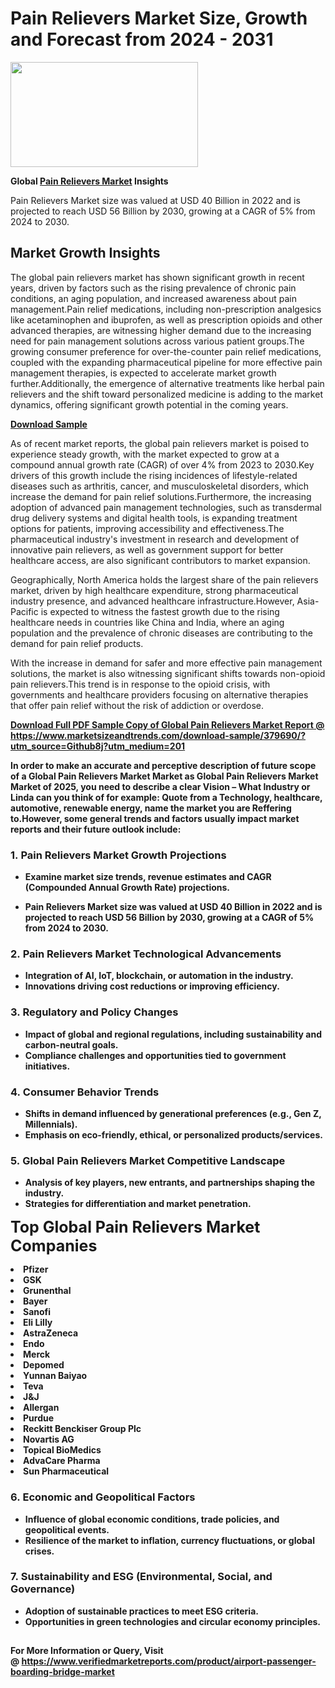 <H1>Pain Relievers Market Size, Growth and Forecast from 2024 - 2031</H1><img class="aligncenter size-medium wp-image-584254" src="https://thirdeyenews.in/wp-content/uploads/2024/09/Global-Market-Research-300x168.jpeg" alt="" width="300" height="168" /><p><strong>Global&nbsp;<a href="https://www.marketsizeandtrends.com/download-sample/379690/?utm_source=Github8j?utm_medium=201">Pain Relievers Market</a> Insights</strong></p><p>Pain Relievers Market size was valued at USD 40 Billion in 2022 and is projected to reach USD 56 Billion by 2030, growing at a CAGR of 5% from 2024 to 2030.</p><p><h2>Market Growth Insights</h2> <p>The global pain relievers market has shown significant growth in recent years, driven by factors such as the rising prevalence of chronic pain conditions, an aging population, and increased awareness about pain management.Pain relief medications, including non-prescription analgesics like acetaminophen and ibuprofen, as well as prescription opioids and other advanced therapies, are witnessing higher demand due to the increasing need for pain management solutions across various patient groups.The growing consumer preference for over-the-counter pain relief medications, coupled with the expanding pharmaceutical pipeline for more effective pain management therapies, is expected to accelerate market growth further.Additionally, the emergence of alternative treatments like herbal pain relievers and the shift toward personalized medicine is adding to the market dynamics, offering significant growth potential in the coming years.</p> <p><strong><a href="#">Download Sample</a></strong></p> <p>As of recent market reports, the global pain relievers market is poised to experience steady growth, with the market expected to grow at a compound annual growth rate (CAGR) of over 4% from 2023 to 2030.Key drivers of this growth include the rising incidences of lifestyle-related diseases such as arthritis, cancer, and musculoskeletal disorders, which increase the demand for pain relief solutions.Furthermore, the increasing adoption of advanced pain management technologies, such as transdermal drug delivery systems and digital health tools, is expanding treatment options for patients, improving accessibility and effectiveness.The pharmaceutical industry's investment in research and development of innovative pain relievers, as well as government support for better healthcare access, are also significant contributors to market expansion.</p> <p>Geographically, North America holds the largest share of the pain relievers market, driven by high healthcare expenditure, strong pharmaceutical industry presence, and advanced healthcare infrastructure.However, Asia-Pacific is expected to witness the fastest growth due to the rising healthcare needs in countries like China and India, where an aging population and the prevalence of chronic diseases are contributing to the demand for pain relief products.</p> <p>With the increase in demand for safer and more effective pain management solutions, the market is also witnessing significant shifts towards non-opioid pain relievers.This trend is in response to the opioid crisis, with governments and healthcare providers focusing on alternative therapies that offer pain relief without the risk of addiction or overdose.</p> <p><strong><a href="#"></p><p><span class=""><strong>Download Full PDF Sample Copy of Global Pain Relievers Market Report</strong> @ <a href="https://www.marketsizeandtrends.com/download-sample/379690/?utm_source=Github8j?utm_medium=201" target="_blank">https://www.marketsizeandtrends.com/download-sample/379690/?utm_source=Github8j?utm_medium=201</a></span></p><p>In order to make an accurate and perceptive description of future scope of a Global&nbsp;Pain Relievers Market Market as Global&nbsp;Pain Relievers Market Market of 2025, you need to describe a clear Vision &ndash; What Industry or Linda can you think of for example: Quote from a Technology, healthcare, automotive, renewable energy, name the market you are Reffering to.However, some general trends and factors usually impact market reports and their future outlook include:</p><h3>1.&nbsp;<strong>Pain Relievers Market Growth Projections</strong></h3><ul><li>Examine market size trends, revenue estimates and CAGR (Compounded Annual Growth Rate) projections.</li><li><p>Pain Relievers Market size was valued at USD 40 Billion in 2022 and is projected to reach USD 56 Billion by 2030, growing at a CAGR of 5% from 2024 to 2030.</p></li></ul><h3>2.&nbsp;<strong>Pain Relievers Market Technological Advancements</strong></h3><ul><li>Integration of AI, IoT, blockchain, or automation in the industry.</li><li>Innovations driving cost reductions or improving efficiency.</li></ul><h3>3.&nbsp;<strong>Regulatory and Policy Changes</strong></h3><ul><li>Impact of global and regional regulations, including sustainability and carbon-neutral goals.</li><li>Compliance challenges and opportunities tied to government initiatives.</li></ul><h3>4.&nbsp;<strong>Consumer Behavior Trends</strong></h3><ul><li>Shifts in demand influenced by generational preferences (e.g., Gen Z, Millennials).</li><li>Emphasis on eco-friendly, ethical, or personalized products/services.</li></ul><h3>5.&nbsp;<strong>Global Pain Relievers Market Competitive Landscape</strong></h3><ul><li>Analysis of key players, new entrants, and partnerships shaping the industry.</li><li>Strategies for differentiation and market penetration.</li></ul><p data-pm-slice="1 1 []"><span style="color: inherit; font-family: inherit; font-size: 25px;">Top Global Pain Relievers Market Companies</span></p><div class="" data-test-id=""><p><li>Pfizer</li><li> GSK</li><li> Grunenthal</li><li> Bayer</li><li> Sanofi</li><li> Eli Lilly</li><li> AstraZeneca</li><li> Endo</li><li> Merck</li><li> Depomed</li><li> Yunnan Baiyao</li><li> Teva</li><li> J&J</li><li> Allergan</li><li> Purdue</li><li> Reckitt Benckiser Group Plc</li><li> Novartis AG</li><li> Topical BioMedics</li><li> AdvaCare Pharma</li><li> Sun Pharmaceutical</li></p></div><h3>6.&nbsp;<strong>Economic and Geopolitical Factors</strong></h3><ul><li>Influence of global economic conditions, trade policies, and geopolitical events.</li><li>Resilience of the market to inflation, currency fluctuations, or global crises.</li></ul><h3>7.&nbsp;<strong>Sustainability and ESG (Environmental, Social, and Governance)</strong></h3><ul><li>Adoption of sustainable practices to meet ESG criteria.</li><li>Opportunities in green technologies and circular economy principles.</li></ul><h2><strong style="font-size: 14px;">For More Information or Query, Visit @&nbsp;</strong><a style="background-color: #ffffff; font-size: 14px;" href="https://www.marketsizeandtrends.com/report/pain-relievers-market/" target="_blank">https://www.verifiedmarketreports.com/product/airport-passenger-boarding-bridge-market</a></h2>